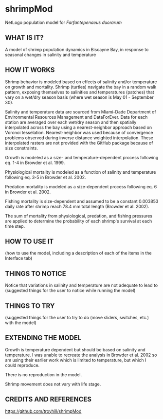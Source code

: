 # shrimpMod
NetLogo population model for *Farfantepenaeus duorarum*



## WHAT IS IT?

A model of shrimp population dynamics in Biscayne Bay, in response to seasonal changes in salinity and temperature


## HOW IT WORKS

Shrimp behavior is modeled based on effects of salinity and/or temperature on growth and mortality. Shrimp (turtles) navigate the bay in a random walk pattern, exposing themselves to salinities and temperatures (patches) that vary on a wet/dry season basis (where wet season is May 01 - September 30). 

Salinity and temperature data are sourced from Miami-Dade Department of Environmental Resources Management and DataForEver. Data for each station are averaged over each wet/dry season and then spatially interpolated across the bay using a nearest-neighbor approach based on Voronoi tesselation. Nearest-neighbor was used because of convergence problems observed during inverse distance weighted interpolation. These interpolated rasters are not provided with the GitHub package because of size constraints.

Growth is modeled as a size- and temperature-dependent process following eq. 1-4 in Browder et al. 1999.

Physiological mortality is modeled as a function of salinity and temperature following eq. 3-5 in Browder et al. 2002. 

Predation mortality is modeled as a size-dependent process following eq. 6 in Browder et al. 2002. 

Fishing mortality is size-dependent and assumed to be a constant 0.003853 daily rate after shrimp reach 78.4 mm total length (Browder et al. 2002).

The sum of mortality from physiological, predation, and fishing pressures are applied to determine the probability of each shrimp's survival at each time step.


## HOW TO USE IT

(how to use the model, including a description of each of the items in the Interface tab)

## THINGS TO NOTICE

Notice that variations in salinity and temperature are not adequate to lead to 
(suggested things for the user to notice while running the model)

## THINGS TO TRY

(suggested things for the user to try to do (move sliders, switches, etc.) with the model)

## EXTENDING THE MODEL

Growth is temperature dependent but should be based on salinity and temperature. I was unable to recreate the analysis in Browder et al. 2002 so am using their earlier work which is limited to temperature, but which I could reproduce.

There is no reproduction in the model. 

Shrimp movement does not vary with life stage. 


## CREDITS AND REFERENCES

https://github.com/troyhill/shrimpMod
